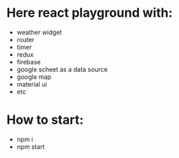 # Here react playground with:
- weather widget
- router
- timer
- redux
- firebase
- google scheet as a data source
- google map
- material ui
- etc

# How to start:
- npm i
- npm start